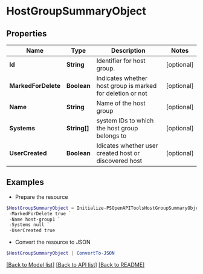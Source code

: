 # HostGroupSummaryObject
## Properties

Name | Type | Description | Notes
------------ | ------------- | ------------- | -------------
**Id** | **String** | Identifier for host group. | [optional] 
**MarkedForDelete** | **Boolean** | Indicates whether host group is marked for deletion or not | [optional] 
**Name** | **String** | Name of the host group | [optional] 
**Systems** | **String[]** | system IDs to which the host group belongs to | [optional] 
**UserCreated** | **Boolean** | Idicates whether user created host or discovered host | [optional] 

## Examples

- Prepare the resource
```powershell
$HostGroupSummaryObject = Initialize-PSOpenAPIToolsHostGroupSummaryObject  -Id d548ef683c27403e96caa51816ddc72c `
 -MarkedForDelete true `
 -Name host-group1 `
 -Systems null `
 -UserCreated true
```

- Convert the resource to JSON
```powershell
$HostGroupSummaryObject | ConvertTo-JSON
```

[[Back to Model list]](../README.md#documentation-for-models) [[Back to API list]](../README.md#documentation-for-api-endpoints) [[Back to README]](../README.md)

